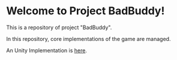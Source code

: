 # Welcome to Project BadBuddy!

This is a repository of project "BadBuddy".

In this repository, core implementations of the game are managed.

An Unity Implementation is [here](https://github.com/asragi/BuddyUnity).
